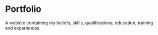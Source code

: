 # Portfolio
A website containing my beliefs, skills, qualifications, education, training and experiences.
